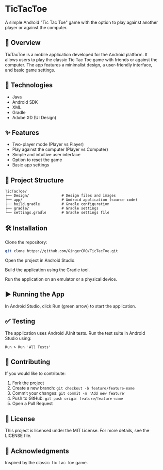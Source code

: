 # TicTacToe

A simple Android "Tic Tac Toe" game with the option to play against another player or against the computer.

## 📱 Overview

TicTacToe is a mobile application developed for the Android platform. It allows users to play the classic Tic Tac Toe game with friends or against the computer. The app features a minimalist design, a user-friendly interface, and basic game settings.

## 🚀 Technologies

- Java  
- Android SDK  
- XML  
- Gradle  
- Adobe XD (UI Design)  

## ✨ Features

- Two-player mode (Player vs Player)  
- Play against the computer (Player vs Computer)  
- Simple and intuitive user interface  
- Option to reset the game  
- Basic app settings  

## 👢 Project Structure

```
TicTacToe/
├── Design/               # Design files and images
├── app/                  # Android application (source code)
├── build.gradle          # Gradle configuration
├── gradle/               # Gradle settings
└── settings.gradle       # Gradle settings file
```

## 🛠️ Installation

Clone the repository:

```bash
git clone https://github.com/GingerCRO/TicTacToe.git
```

Open the project in Android Studio.

Build the application using the Gradle tool.

Run the application on an emulator or a physical device.

## ▶️ Running the App

In Android Studio, click Run (green arrow) to start the application.

## ✅ Testing

The application uses Android JUnit tests. Run the test suite in Android Studio using:

```
Run > Run 'All Tests'
```

## 🤝 Contributing

If you would like to contribute:

1. Fork the project  
2. Create a new branch: `git checkout -b feature/feature-name`  
3. Commit your changes: `git commit -m 'Add new feature'`  
4. Push to GitHub: `git push origin feature/feature-name`  
5. Open a Pull Request  

## 📄 License

This project is licensed under the MIT License. For more details, see the LICENSE file.

## 🙏 Acknowledgments

Inspired by the classic Tic Tac Toe game.
